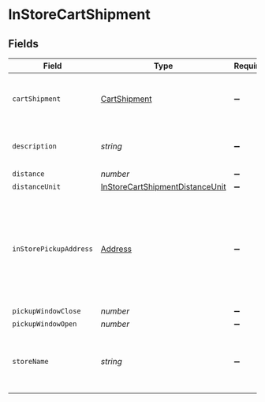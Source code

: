 # InStoreCartShipment


## Fields

| Field                                                                                     | Type                                                                                      | Required                                                                                  | Description                                                                               | Example                                                                                   |
| ----------------------------------------------------------------------------------------- | ----------------------------------------------------------------------------------------- | ----------------------------------------------------------------------------------------- | ----------------------------------------------------------------------------------------- | ----------------------------------------------------------------------------------------- |
| `cartShipment`                                                                            | [CartShipment](../../models/shared/cartshipment.md)                                       | :heavy_minus_sign:                                                                        | A cart that is being prepared for shipment                                                |                                                                                           |
| `description`                                                                             | *string*                                                                                  | :heavy_minus_sign:                                                                        | Shipment option description.                                                              | Pick up in-store at 123 Main St.                                                          |
| `distance`                                                                                | *number*                                                                                  | :heavy_minus_sign:                                                                        | N/A                                                                                       | 3                                                                                         |
| `distanceUnit`                                                                            | [InStoreCartShipmentDistanceUnit](../../models/shared/instorecartshipmentdistanceunit.md) | :heavy_minus_sign:                                                                        | N/A                                                                                       | mile                                                                                      |
| `inStorePickupAddress`                                                                    | [Address](../../models/shared/address.md)                                                 | :heavy_minus_sign:                                                                        | The Address object is used for billing, shipping, and physical store address use cases.   |                                                                                           |
| `pickupWindowClose`                                                                       | *number*                                                                                  | :heavy_minus_sign:                                                                        | N/A                                                                                       |                                                                                           |
| `pickupWindowOpen`                                                                        | *number*                                                                                  | :heavy_minus_sign:                                                                        | N/A                                                                                       |                                                                                           |
| `storeName`                                                                               | *string*                                                                                  | :heavy_minus_sign:                                                                        | The local store's name where the item can be picked up.                                   | Bolt Collective                                                                           |
